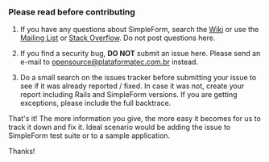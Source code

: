 ### Please read before contributing

1) If you have any questions about SimpleForm, search the [Wiki](https://github.com/plataformatec/simple_form/wiki) or use the [Mailing List](https://groups.google.com/group/plataformatec-simpleform) or [Stack Overflow](http://stackoverflow.com/questions/tagged/simple_form). Do not post questions here.

2) If you find a security bug, **DO NOT** submit an issue here. Please send an e-mail to [opensource@plataformatec.com.br](mailto:opensource@plataformatec.com.br) instead.

3) Do a small search on the issues tracker before submitting your issue to see if it was already reported / fixed. In case it was not, create your report including Rails and SimpleForm versions. If you are getting exceptions, please include the full backtrace.

That's it! The more information you give, the more easy it becomes for us to track it down and fix it. Ideal scenario would be adding the issue to SimpleForm test suite or to a sample application.

Thanks!
